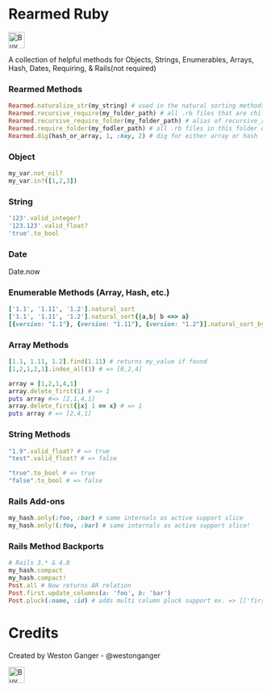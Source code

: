 # Rearmed Ruby
<a href='https://ko-fi.com/A5071NK' target='_blank'><img height='32' style='border:0px;height:32px;' src='https://az743702.vo.msecnd.net/cdn/kofi1.png?v=a' border='0' alt='Buy Me a Coffee' /></a> 

A collection of helpful methods for Objects, Strings, Enumerables, Arrays, Hash, Dates, Requiring, & Rails(not required)

### Rearmed Methods
```ruby
Rearmed.naturalize_str(my_string) # used in the natural sorting methods
Rearmed.recursive_require(my_folder_path) # all .rb files that are children of this folder
Rearmed.recursive_require_folder(my_folder_path) # alias of recursive_require
Rearmed.require_folder(my_fodler_path) # all .rb files in this folder only
Rearmed.dig(hash_or_array, 1, :key, 2) # dig for either array or hash
```

### Object
```ruby
my_var.not_nil?
my_var.in?([1,2,3])
```

### String
```ruby
'123'.valid_integer?
'123.123'.valid_float?
'true'.to_bool
```

### Date
Date.now

### Enumerable Methods (Array, Hash, etc.)
```ruby
['1.1', '1.11', '1.2'].natural_sort
['1.1', '1.11', '1.2'].natural_sort{|a,b| b <=> a}
[{version: "1.1"}, {version: "1.11"}, {version: "1.2"}].natural_sort_by{|x| x[:version]}
```

### Array Methods
```ruby
[1.1, 1.11, 1.2].find(1.11) # returns my_value if found
[1,2,1,2,1].index_all(1) # => [0,2,4]

array = [1,2,1,4,1]
array.delete_first(1) # => 1
puts array #=> [2,1,4,1]
array.delete_first{|x| 1 == x} # => 1
puts array # => [2,4,1]
```

### String Methods
```ruby
"1.9".valid_float? # => true
"test".valid_float? # => false

"true".to_bool # => true
"false".to_bool # => false
```

### Rails Add-ons
```ruby
my_hash.only(:foo, :bar) # same internals as active support slice
my_hash.only!(:foo, :bar) # same internals as active support slice!
```

### Rails Method Backports
```ruby
# Rails 3.* & 4.0 
my_hash.compact
my_hash.compact!
Post.all # Now returns AR relation
Post.first.update_columns(a: 'foo', b: 'bar')
Post.pluck(:name, :id) # adds multi column pluck support ex. => [['first', 1], ['second', 2], ['third', 3]]
```

# Credits
Created by Weston Ganger - @westonganger

<a href='https://ko-fi.com/A5071NK' target='_blank'><img height='32' style='border:0px;height:32px;' src='https://az743702.vo.msecnd.net/cdn/kofi1.png?v=a' border='0' alt='Buy Me a Coffee' /></a> 
